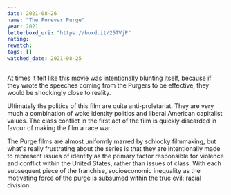 ```yaml
---
date: 2021-08-26
name: "The Forever Purge"
year: 2021
letterboxd_uri: "https://boxd.it/25TVjP"
rating: 
rewatch: 
tags: []
watched_date: 2021-08-25
---
```


At times it felt like this movie was intentionally blunting itself, because if they wrote the speeches coming from the Purgers to be effective, they would be shockingly close to reality.

Ultimately the politics of this film are quite anti-proletariat. They are very much a combination of woke identity politics and liberal American capitalist values. The class conflict in the first act of the film is quickly discarded in favour of making the film a race war.

The Purge films are almost uniformly marred by schlocky filmmaking, but what's really frustrating about the series is that they are intentionally made to represent issues of identity as the primary factor responsible for violence and conflict within the United States, rather than issues of class. With each subsequent piece of the franchise, socioeconomic inequality as the motivating force of the purge is subsumed within the true evil: racial division.

